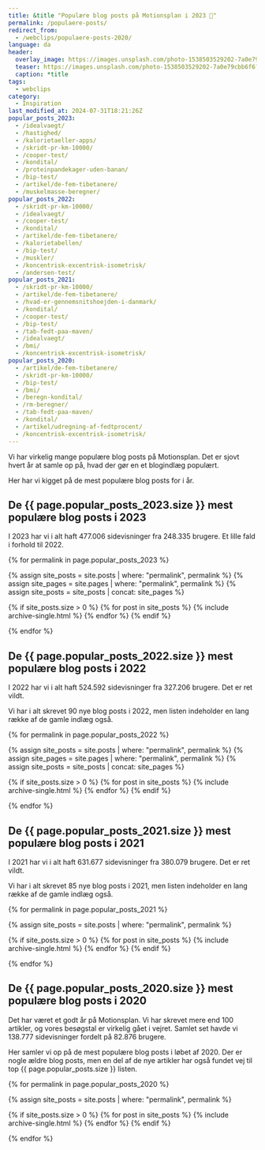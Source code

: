 ```yaml
---
title: &title "Populære blog posts på Motionsplan i 2023 🥇"
permalink: /populaere-posts/
redirect_from:
  - /webclips/populaere-posts-2020/
language: da
header:
  overlay_image: https://images.unsplash.com/photo-1538503529202-7a0e79cbb6f6?ixid=MXwxMjA3fDB8MHxwaG90by1wYWdlfHx8fGVufDB8fHw%3D&ixlib=rb-1.2.1&auto=format&fit=crop&h=630&w=1200&q=10
  teaser: https://images.unsplash.com/photo-1538503529202-7a0e79cbb6f6?ixid=MXwxMjA3fDB8MHxwaG90by1wYWdlfHx8fGVufDB8fHw%3D&ixlib=rb-1.2.1&auto=format&fit=crop&h=300&w=400&q=10
  caption: *title
tags:
  - webclips
category:
  - Inspiration
last_modified_at: 2024-07-31T18:21:26Z
popular_posts_2023:
  - /idealvaegt/
  - /hastighed/
  - /kalorietaeller-apps/
  - /skridt-pr-km-10000/
  - /cooper-test/
  - /kondital/
  - /proteinpandekager-uden-banan/
  - /bip-test/
  - /artikel/de-fem-tibetanere/
  - /muskelmasse-beregner/
popular_posts_2022:
  - /skridt-pr-km-10000/
  - /idealvaegt/
  - /cooper-test/
  - /kondital/
  - /artikel/de-fem-tibetanere/
  - /kalorietabellen/
  - /bip-test/
  - /muskler/
  - /koncentrisk-excentrisk-isometrisk/
  - /andersen-test/
popular_posts_2021:
  - /skridt-pr-km-10000/
  - /artikel/de-fem-tibetanere/
  - /hvad-er-gennemsnitshoejden-i-danmark/
  - /kondital/
  - /cooper-test/
  - /bip-test/
  - /tab-fedt-paa-maven/
  - /idealvaegt/
  - /bmi/
  - /koncentrisk-excentrisk-isometrisk/
popular_posts_2020:
  - /artikel/de-fem-tibetanere/
  - /skridt-pr-km-10000/
  - /bip-test/
  - /bmi/
  - /beregn-kondital/
  - /rm-beregner/
  - /tab-fedt-paa-maven/
  - /kondital/
  - /artikel/udregning-af-fedtprocent/
  - /koncentrisk-excentrisk-isometrisk/
---
```


Vi har virkelig mange populære blog posts på Motionsplan. Det er sjovt hvert år at samle op på, hvad der gør en et blogindlæg populært.

Her har vi kigget på de mest populære blog posts for i år.

## De {{ page.popular_posts_2023.size }} mest populære blog posts i 2023

I 2023 har vi i alt haft 477.006 sidevisninger fra 248.335 brugere. Et lille fald i forhold til 2022.

{% for permalink in page.popular_posts_2023 %}

{% assign site_posts = site.posts | where: "permalink", permalink %}
{% assign site_pages = site.pages | where: "permalink", permalink %}
{% assign site_posts = site_posts | concat: site_pages %}

{% if site_posts.size > 0 %}
  {% for post in site_posts %}
    {% include archive-single.html %}
  {% endfor %}
{% endif %}

{% endfor %}

## De {{ page.popular_posts_2022.size }} mest populære blog posts i 2022

I 2022 har vi i alt haft 524.592 sidevisninger fra 327.206 brugere. Det er ret vildt.

Vi har i alt skrevet 90 nye blog posts i 2022, men listen indeholder en lang række af de gamle indlæg også.

{% for permalink in page.popular_posts_2022 %}

{% assign site_posts = site.posts | where: "permalink", permalink %}
{% assign site_pages = site.pages | where: "permalink", permalink %}
{% assign site_posts = site_posts | concat: site_pages %}

{% if site_posts.size > 0 %}
  {% for post in site_posts %}
    {% include archive-single.html %}
  {% endfor %}
{% endif %}

{% endfor %}

## De {{ page.popular_posts_2021.size }} mest populære blog posts i 2021

I 2021 har vi i alt haft 631.677 sidevisninger fra 380.079 brugere. Det er ret vildt.

Vi har i alt skrevet 85 nye blog posts i 2021, men listen indeholder en lang række af de gamle indlæg også.

{% for permalink in page.popular_posts_2021 %}

{% assign site_posts = site.posts | where: "permalink", permalink %}

{% if site_posts.size > 0 %}
  {% for post in site_posts %}
    {% include archive-single.html %}
  {% endfor %}
{% endif %}

{% endfor %}

## De {{ page.popular_posts_2020.size }} mest populære blog posts i 2020

Det har været et godt år på Motionsplan. Vi har skrevet mere end 100 artikler, og vores besøgstal er virkelig gået i vejret. Samlet set havde vi 138.777 sidevisninger fordelt på 82.876 brugere.

Her samler vi op på de mest populære blog posts i løbet af 2020. Der er nogle ældre blog posts, men en del af de nye artikler har også fundet vej til top {{ page.popular_posts.size }} listen.

{% for permalink in page.popular_posts_2020 %}

{% assign site_posts = site.posts | where: "permalink", permalink %}

{% if site_posts.size > 0 %}
  {% for post in site_posts %}
    {% include archive-single.html %}
  {% endfor %}
{% endif %}

{% endfor %}
